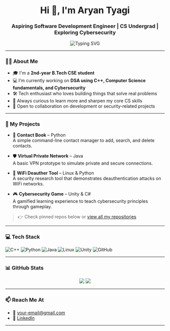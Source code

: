 <h1 align="center">Hi 👋, I'm Aryan Tyagi</h1>
<h3 align="center">Aspiring Software Development Engineer | CS Undergrad | Exploring Cybersecurity</h3>

<p align="center">
  <img src="https://readme-typing-svg.demolab.com?font=Fira+Code&pause=1000&color=F7931E&center=true&vCenter=true&width=435&lines=Code.+Debug.+Repeat.;Open+to+collaborations!;Learning+something+new+everyday." alt="Typing SVG" />
</p>

---

### 👨‍💻 About Me
- 🎓 I'm a **2nd-year B.Tech CSE student**
- 💻 I’m currently working on **DSA using C++, Computer Science fundamentals, and Cybersecurity**
- 🛠️ Tech enthusiast who loves building things that solve real problems
- 🌱 Always curious to learn more and sharpen my core CS skills
- 🤝 Open to collaboration on development or security-related projects

---

### 🚀 My Projects

- 📇 **Contact Book** – Python  
  A simple command-line contact manager to add, search, and delete contacts.

- 🛡 **Virtual Private Network** – Java  
  A basic VPN prototype to simulate private and secure connections.

- 📡 **WiFi Deauther Tool** – Linux & Python  
  A security research tool that demonstrates deauthentication attacks on WiFi networks.

- 🎮 **Cybersecurity Game** – Unity & C#  
  A gamified learning experience to teach cybersecurity principles through gameplay.

> 👉 Check pinned repos below or [view all my repositories](https://github.com/your-username?tab=repositories)

---

### 💻 Tech Stack
![C++](https://img.shields.io/badge/-C++-00599C?logo=c%2B%2B&logoColor=white&style=flat)
![Python](https://img.shields.io/badge/-Python-3776AB?logo=python&logoColor=white&style=flat)
![Java](https://img.shields.io/badge/-Java-007396?logo=java&logoColor=white&style=flat)
![Linux](https://img.shields.io/badge/-Linux-FCC624?logo=linux&logoColor=black&style=flat)
![Unity](https://img.shields.io/badge/-Unity-000000?logo=unity&logoColor=white&style=flat)
![GitHub](https://img.shields.io/badge/-GitHub-181717?logo=github&logoColor=white&style=flat)

---

### 📊 GitHub Stats
<p align="center">
  <img src="https://github-readme-stats.vercel.app/api?username=your-username&show_icons=true&theme=tokyonight" />
  <img src="https://github-readme-streak-stats.herokuapp.com?user=your-username&theme=tokyonight&hide_border=true" />
</p>

---

### 📫 Reach Me At
- 📧 [your-email@gmail.com](mailto:tyagiprince5180@gmail.com)
- 💼 [LinkedIn](https://www.linkedin.com/in/aryan1237/)

---
